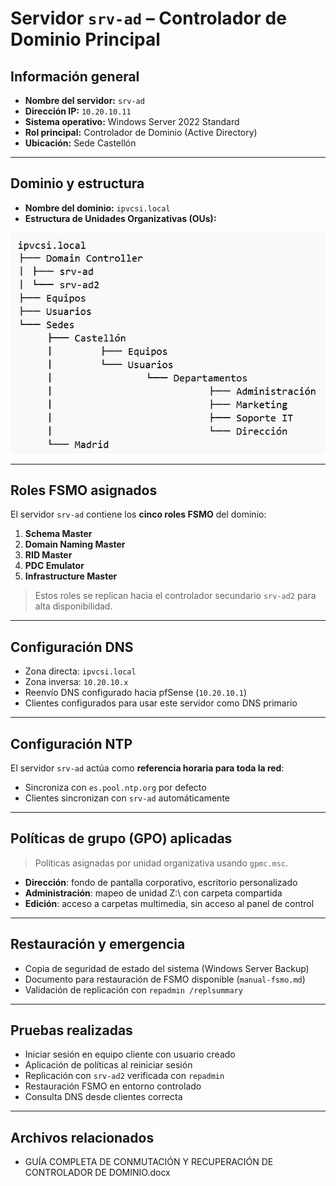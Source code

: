 # Servidor `srv-ad` – Controlador de Dominio Principal

## Información general

- **Nombre del servidor:** `srv-ad`
- **Dirección IP:** `10.20.10.11`
- **Sistema operativo:** Windows Server 2022 Standard
- **Rol principal:** Controlador de Dominio (Active Directory)
- **Ubicación:** Sede Castellón

---

## Dominio y estructura

- **Nombre del dominio:** `ipvcsi.local`
- **Estructura de Unidades Organizativas (OUs):**

![Estructura ou](./estructura-ou.png)

---

## Roles FSMO asignados

El servidor `srv-ad` contiene los **cinco roles FSMO** del dominio:

1. **Schema Master**
2. **Domain Naming Master**
3. **RID Master**
4. **PDC Emulator**
5. **Infrastructure Master**

> Estos roles se replican hacia el controlador secundario `srv-ad2` para alta disponibilidad.

---

## Configuración DNS

- Zona directa: `ipvcsi.local`  
- Zona inversa: `10.20.10.x`  
- Reenvío DNS configurado hacia pfSense (`10.20.10.1`)  
- Clientes configurados para usar este servidor como DNS primario

---

## Configuración NTP

El servidor `srv-ad` actúa como **referencia horaria para toda la red**:

- Sincroniza con `es.pool.ntp.org` por defecto
- Clientes sincronizan con `srv-ad` automáticamente

---

## Políticas de grupo (GPO) aplicadas

> Políticas asignadas por unidad organizativa usando `gpmc.msc`.


- **Dirección**: fondo de pantalla corporativo, escritorio personalizado  
- **Administración**: mapeo de unidad Z:\ con carpeta compartida  
- **Edición**: acceso a carpetas multimedia, sin acceso al panel de control

---

## Restauración y emergencia

- Copia de seguridad de estado del sistema (Windows Server Backup)
- Documento para restauración de FSMO disponible (`manual-fsmo.md`)
- Validación de replicación con `repadmin /replsummary`

---

## Pruebas realizadas

- Iniciar sesión en equipo cliente con usuario creado 
- Aplicación de políticas al reiniciar sesión 
- Replicación con `srv-ad2` verificada con `repadmin` 
- Restauración FSMO en entorno controlado 
- Consulta DNS desde clientes correcta

---

## Archivos relacionados

- GUÍA COMPLETA DE CONMUTACIÓN Y RECUPERACIÓN DE CONTROLADOR DE DOMINIO.docx


